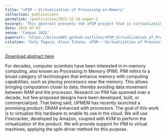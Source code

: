 ```yaml
---
title: "vPIM – Virtualization of Processing-in-Memory"
collection: publications
permalink: /publication/2021-12-10-paper-2
excerpt: 'This abstract presents the vPIM project that is virtualization of processing-In-Memory'
date: 2022-07-07
venue: 'Compas 2022'
paperurl: 'https://brisco007.github.io/files/vPIM_Virtualization_of_Processing_in_Memory.pdf'
citation: 'Dufy Teguia, Alain Tchana, vPIM – Virtualization of Processing-in-Memory, Compas 2022'
---
```


[Download abstract here](https://brisco007.github.io/files/vPIM_Virtualization_of_Processing_in_Memory.pdf)

For decades, computer scientists have been interested in in-memory computing, also known as Processing In Memory (PIM). PIM refers to a broad category of technologies that enhance memory with computing capabilities, such as placing processors near the memory. This allows bringing computation closer to data, thereby avoiding data movement between RAM and the processor. Research on PIM has spanned over a decade, but few proposed designs have been developed, built, or commercialized. That being said, UPMEM has recently launched a promising product: DRAM enhanced with processors. The goal of this work is to virtualize this hardware to enable its use in the cloud. We will use Firecracker, developed by Amazon, coupled with KVM to perform the virtualization of the product. We will provide support for PIM to virtual machines, applying the split-driver method for this purpose.